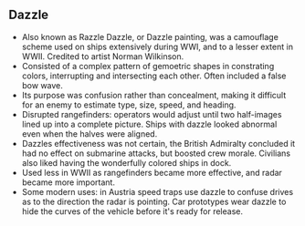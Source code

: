 Dazzle
------

* Also known as Razzle Dazzle, or Dazzle painting, was a camouflage scheme used on ships extensively during WWI, and to a lesser extent in WWII. Credited to artist Norman Wilkinson.
* Consisted of a complex pattern of gemoetric shapes in constrating colors, interrupting and intersecting each other. Often included a false bow wave.
* Its purpose was confusion rather than concealment, making it difficult for an enemy to estimate type, size, speed, and heading.
* Disrupted rangefinders: operators would adjust until two half-images lined up into a complete picture. Ships with dazzle looked abnormal even when the halves were aligned.
* Dazzles effectiveness was not certain, the British Admiralty concluded it had no effect on submarine attacks, but boosted crew morale. Civilians also liked having the wonderfully colored ships in dock.
* Used less in WWII as rangefinders became more effective, and radar became more important.
* Some modern uses: in Austria speed traps use dazzle to confuse drives as to the direction the radar is pointing. Car prototypes wear dazzle to hide the curves of the vehicle before it's ready for release.
